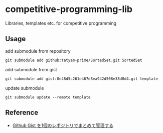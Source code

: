 # competitive-programming-lib
Libraries, templates etc. for competitive programming

## Usage
add submodule from repository
```
git submodule add github:tatyam-prime/SortedSet.git SortedSet
```

add submodule from gist
```
git submodule add gist:0e48d5c261e467d8ea942d508e38d8d4.git template
```

update submodule
```
git submodule update --remote template
```

## Reference
 * [Github Gist を1個のレポジトリでまとめて管理する](https://qiita.com/YumaInaura/items/8088aae8df7ffac482b9)

